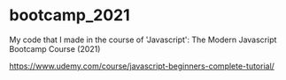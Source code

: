 # bootcamp_2021

My code that I made in the course of 'Javascript': The Modern Javascript Bootcamp Course (2021)

https://www.udemy.com/course/javascript-beginners-complete-tutorial/
